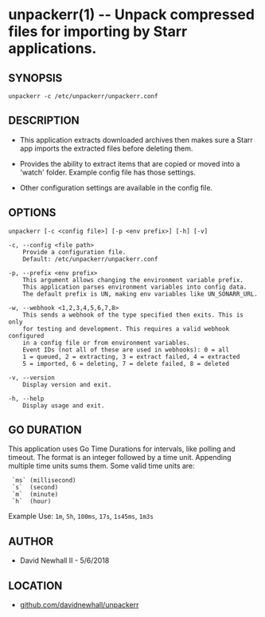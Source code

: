 unpackerr(1) -- Unpack compressed files for importing by Starr applications.
===

SYNOPSIS
---

`unpackerr -c /etc/unpackerr/unpackerr.conf`

DESCRIPTION
---
*   This application extracts downloaded archives then makes sure
    a Starr app imports the extracted files before deleting them.

*   Provides the ability to extract items that are copied or moved 
    into a 'watch' folder. Example config file has those settings.

*   Other configuration settings are available in the config file.

OPTIONS
---
`unpackerr [-c <config file>] [-p <env prefix>] [-h] [-v]`

    -c, --config <file path>
        Provide a configuration file.
        Default: /etc/unpackerr/unpackerr.conf

    -p, --prefix <env prefix>
        This argument allows changing the environment variable prefix.
        This application parses environment variables into config data.
        The default prefix is UN, making env variables like UN_SONARR_URL.

    -w, --webhook <1,2,3,4,5,6,7,8>
        This sends a webhook of the type specified then exits. This is only
        for testing and development. This requires a valid webhook configured
        in a config file or from environment variables.
        Event IDs (not all of these are used in webhooks): 0 = all
        1 = queued, 2 = extracting, 3 = extract failed, 4 = extracted
        5 = imported, 6 = deleting, 7 = delete failed, 8 = deleted

    -v, --version
        Display version and exit.

    -h, --help
        Display usage and exit.


GO DURATION
---
This application uses Go Time Durations for intervals, like polling and timeout.
The format is an integer followed by a time unit. 
Appending multiple time units sums them. 
Some valid time units are:

     `ms` (millisecond)
     `s`  (second)
     `m`  (minute)
     `h`  (hour)

Example Use: `1m`, `5h`, `100ms`, `17s`, `1s45ms`, `1m3s`

AUTHOR
---
*   David Newhall II - 5/6/2018

LOCATION
---
*   [github.com/davidnewhall/unpackerr](https://github.com/davidnewhall/unpackerr)
